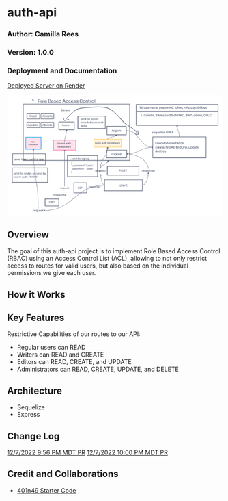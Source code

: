 # auth-api


### Author: Camilla Rees
### Version: 1.0.0


### Deployment and Documentation
[Deployed Server on Render](https://auth-api-7kqj.onrender.com/)

![Auth API Whiteboard](assets/lab-08-whiteboard.png)

## Overview
The goal of this auth-api project is to implement Role Based Access Control (RBAC) using an Access Control List (ACL), allowing to not only restrict access to routes for valid users, but also based on the individual permissions we give each user.

## How it Works

## Key Features
Restrictive Capabilities of our routes to our API:
- Regular users can READ
- Writers can READ and CREATE
- Editors can READ, CREATE, and UPDATE
- Administrators can READ, CREATE, UPDATE, and DELETE

## Architecture

- Sequelize
- Express

## Change Log

[12/7/2022 9:56 PM MDT PR](https://github.com/camillarees/auth-api/pull/1)
[12/7/2022 10:00 PM MDT PR](https://github.com/camillarees/auth-api/pull/2)

## Credit and Collaborations
- [401n49 Starter Code](https://github.com/codefellows/seattle-code-javascript-401d49/tree/main/class-08/lab/starter-code)